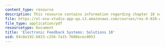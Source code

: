 ```yaml
---
content_type: resource
description: This resource contains information regarding chapter 18 solutions.
file: https://ol-ocw-studio-app-qa.s3.amazonaws.com/courses/res-6-010-electronic-feedback-systems-spring-2013/04c8e192b833c2567a157608ecec0053_MITRES_6-010S13_sol18.pdf
file_type: application/pdf
resourcetype: Document
title: 'Electronic Feedback Systems: Solutions 18'
uid: 04c8e192-b833-c256-7a15-7608ecec0053
---
```


